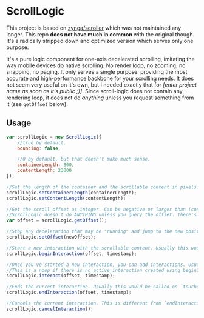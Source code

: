 ScrollLogic
===========

This project is based on [zynga/scroller](https://github.com/zynga/scroller) which was not maintained any longer. This repo **does not have much in common** with the original though. It's a radically stripped down and optimized version which serves only one purpose.

It's a pure logic component for one-axis decelerated scrolling, imitating the way mobile devices do native scrolling. No render loop, no zooming, no snapping, no paging. It only serves a single purpose: providing the most accurate and high-performance backbone for your scrolling needs. It does not seem very useful on it's own, but I needed exactly that for _[enter project name as soon as it's public ;)]_. Since scroll-logic does not contain any rendering loop, it does not do _anything_ unless you request something from it (see `getOffset` below).


Usage
-----

```js
var scrollLogic = new ScrollLogic({
	//true by default.
	bouncing: false,

	//0 by default, but that doesn't make much sense.
	containerLength: 800,
	contentLength: 23000
});

//Set the length of the container and the scrollable content in pixels. ScrollLogic doesn't care if you do vertical or horizontal scrolling.
scrollLogic.setContainerLength(containerLength);
scrollLogic.setContentLength(contentLength);

//Get the scroll offset as integer. Can be negative or larger than (contentLength - containerLength) if bouncing is enabled.
//ScrollLogic doesn't do ANYTHING unless you query the offset. There's no animation loop or any computation going on.
var offset = scrollLogic.getOffset();

//Stop any deceleration that may be "running" and jump to the new position. The next `getOffset` call will return this position.
scrollLogic.setOffset(newOffset);

//Start a new interaction with the scrollable content. Usually this would be called on `touchstart`.
scrollLogic.beginInteraction(offset, timestamp);

//Once you've started a new interaction, you can add interactions. Usually this would be called on `touchmove`.
//This is a noop if there is no active interaction created using beginInteraction.
scrollLogic.interact(offset, timestamp);

//Ends the current interaction. Usually this would be called on `touchend` or `touchcancel`.
scrollLogic.endInteraction(offset, timestamp);

//Cancels the current interaction. This is different from `endInteraction` since it does not trigger decelerated motion, it just stops.
scrollLogic.cancelInteraction();
```